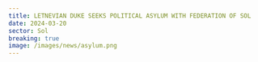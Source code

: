 ```yaml
---
title: LETNEVIAN DUKE SEEKS POLITICAL ASYLUM WITH FEDERATION OF SOL
date: 2024-03-20
sector: Sol
breaking: true
image: /images/news/asylum.png
---
```



